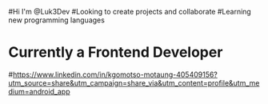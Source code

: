 #Hi I'm @Luk3Dev 
#Looking to create projects and collaborate
#Learning new programming languages 
# Currently a Frontend Developer 
#https://www.linkedin.com/in/kgomotso-motaung-405409156?utm_source=share&utm_campaign=share_via&utm_content=profile&utm_medium=android_app 
